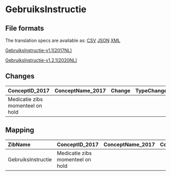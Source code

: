 # GebruiksInstructie
## File formats

The translation specs are available as: 
[CSV](../csv/GebruiksInstructie.csv) [JSON](../json/GebruiksInstructie.json) [XML](../xml/GebruiksInstructie.xml)



[GebruiksInstructie-v1.1(2017NL)](https://zibs.nl/wiki/GebruiksInstructie-v1.1(2017NL))

[GebruiksInstructie-v1.2.1(2020NL)](https://zibs.nl/wiki/GebruiksInstructie-v1.2.1(2020NL))









## Changes

| ConceptID_2017                   | ConceptName_2017   | Change   | TypeChange   | Impact_heen   | TRANSLATIE_spec_heen   | Impact_terug   | TRANSLATIE_spec_terug   | Omschrijving   |
|:---------------------------------|:-------------------|:---------|:-------------|:--------------|:-----------------------|:---------------|:------------------------|:---------------|
| Medicatie zibs momenteel on hold |                    |          |              |               |                        |                |                         |                |

## Mapping

| ZibName            | ConceptID_2017                   | ConceptName_2017   | Codelists_2017   | Change   | ConceptID_2020                   | ConceptName_2020   | Codelists_2020   | Bits   | Omschrijving   | TypeChange   | Impact_heen   | TRANSLATIE_spec_heen   | Impact_terug   | TRANSLATIE_spec_terug   |
|:-------------------|:---------------------------------|:-------------------|:-----------------|:---------|:---------------------------------|:-------------------|:-----------------|:-------|:---------------|:-------------|:--------------|:-----------------------|:---------------|:------------------------|
| GebruiksInstructie | Medicatie zibs momenteel on hold |                    |                  |          | Medicatie zibs momenteel on hold |                    |                  |        |                |              |               |                        |                |                         |


